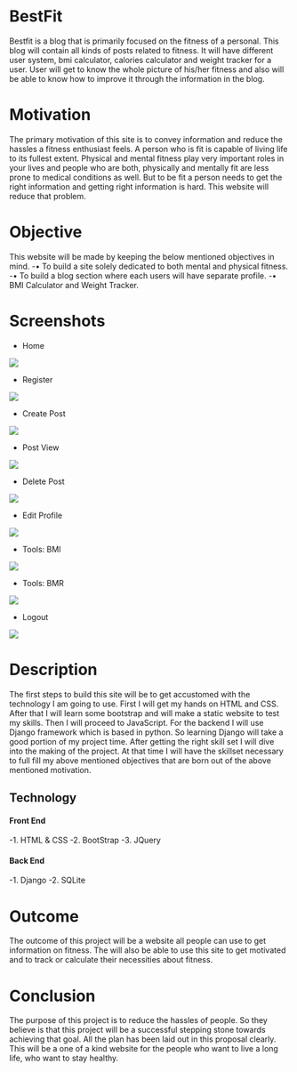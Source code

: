 # BestFit
Bestfit is a blog that is primarily focused on the fitness of a personal. This blog will contain all kinds of posts related to fitness. It will have different user system, bmi calculator, calories calculator and weight tracker for a user. User will get to know the whole picture of his/her fitness and also will be able to know how to improve it through the information in the blog. 

# Motivation
The primary motivation of this site is to convey information and reduce the hassles a fitness enthusiast feels.  A person who is fit is capable of living life to its fullest extent. Physical and mental fitness play very important roles in your lives and people who are both, physically and mentally fit are less prone to medical conditions as well. But to be fit a person needs to get the right information and getting right information is hard. This website will reduce that problem.

# Objective
This website will be made by keeping the below mentioned objectives in mind. 
-•	To build a site solely dedicated to both mental and physical fitness.
-•	To build a blog section where each users will have separate profile.
-•	BMI Calculator and Weight Tracker.

# Screenshots
- Home
<img src = "https://raw.githubusercontent.com/arfin97/BestFit/master/screenshots/1.png?token=AYCaTf46T9aXX51mWEMRlGIQqwVVQrnQks5cvbK8wA%3D%3D">

- Register
<img src = "https://raw.githubusercontent.com/arfin97/BestFit/master/screenshots/0.%20Register.png?token=AYCaTcp1ueyxzjoVQt4RWimMCg1ut_6Bks5cvbN8wA%3D%3D">

- Create Post
<img src = "https://raw.githubusercontent.com/arfin97/BestFit/master/screenshots/2%20create.png?token=AYCaTczrEXUNfa0_cGgQCTD5Dra3opTXks5cvbLAwA%3D%3D">

- Post View
<img src = "https://raw.githubusercontent.com/arfin97/BestFit/master/screenshots/3%20Post%20View.png?token=AYCaTYu495VfnopTisPnqTMbfm_JLLsqks5cvbLCwA%3D%3D">

- Delete Post
<img src = "https://raw.githubusercontent.com/arfin97/BestFit/master/screenshots/4%20Delete.png?token=AYCaTXgDyQE2DlZTlNxw_3oQhKTWsSnZks5cvbLGwA%3D%3D">

- Edit Profile
<img src = "https://raw.githubusercontent.com/arfin97/BestFit/master/screenshots/5.%20Profile.png?token=AYCaTXreS6oVpFmHjYzzEiON57JegvLFks5cvbLIwA%3D%3D">

- Tools: BMI
<img src = "https://raw.githubusercontent.com/arfin97/BestFit/master/screenshots/6.%20BMI.png?token=AYCaTYJC_nxMePBg3zDLfwQ1cMSbEGwgks5cvbLKwA%3D%3D">

- Tools: BMR
<img src = "https://raw.githubusercontent.com/arfin97/BestFit/master/screenshots/7.%20BMR.png?token=AYCaTXrndj8Og5Vszh1S60KSARF41onkks5cvbLNwA%3D%3D">

- Logout
<img src = "https://raw.githubusercontent.com/arfin97/BestFit/master/screenshots/8.%20Logout.png?token=AYCaTR-4LB0AYLWfSrsEbzk8YRtbaaeWks5cvbLRwA%3D%3D">

# Description
The first steps to build this site will be to get accustomed with the technology I am going to use. First I will get my hands on HTML and CSS. After that I will learn some bootstrap and will make a static website to test my skills. Then I will proceed to JavaScript. For the backend I will use Django framework which is based in python. So learning Django will take a good portion of my project time. After getting the right skill set I will dive into the making of the project. At that time I will have the skillset necessary to full fill my above mentioned objectives that are born out of the above mentioned motivation. 

## Technology
#### Front End
-1.	HTML & CSS
-2.	BootStrap
-3.	JQuery

#### Back End
-1. Django
-2. SQLite

# Outcome
The outcome of this project will be a website all people can use to get information on fitness. The will also be able to use this site to get motivated and to track or calculate their necessities about fitness.

# Conclusion
The purpose of this project is to reduce the hassles of people. So they believe is that this project will be a successful stepping stone towards achieving that goal. All the plan has been laid out in this proposal clearly. This will be a one of a kind website for the people who want to live a long life, who want to stay healthy. 
